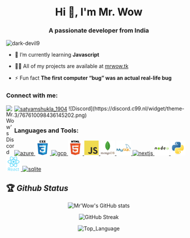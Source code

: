 <h1 align="center">Hi 👋, I'm Mr. Wow</h1>
<h3 align="center">A passionate developer from India</h3>

<p align="left"> <img src="https://komarev.com/ghpvc/?username=arya0077&label=Profile%20views&color=0e75b6&style=flat" alt="dark-devil9" /> </p>

- 🌱 I’m currently learning **Javascript**

- 👨‍💻 All of my projects are available at [mrwow.tk](https://www.mrwow.tk/)

- ⚡ Fun fact **The first computer “bug” was an actual real-life bug**

<h3 align="left">Connect with me:</h3>
<p align="left">
<a href="https://www.instagram.com/satyamshukla_1904/" target="blank"><img align="center" src="https://raw.githubusercontent.com/rahuldkjain/github-profile-readme-generator/master/src/images/icons/Social/instagram.svg" alt="satyamshukla_1904" height="30" width="40" /></a>
<a href="https://discord.gg/fdexAMPN3q">
  <img align="left" alt="Mr.Wow's Discord" width="22px" src="https://raw.githubusercontent.com/peterthehan/peterthehan/master/assets/discord.svg" />
</a>
![Discord](https://discord.c99.nl/widget/theme-3/767610098436145202.png)
</p>

<h3 align="left">Languages and Tools:</h3>
<p align="left"> <a href="https://azure.microsoft.com/en-in/" target="_blank" rel="noreferrer"> <img src="https://www.vectorlogo.zone/logos/microsoft_azure/microsoft_azure-icon.svg" alt="azure" width="40" height="40"/> </a> <a href="https://www.w3schools.com/css/" target="_blank" rel="noreferrer"> <img src="https://raw.githubusercontent.com/devicons/devicon/master/icons/css3/css3-original-wordmark.svg" alt="css3" width="40" height="40"/> </a> <a href="https://cloud.google.com" target="_blank" rel="noreferrer"> <img src="https://www.vectorlogo.zone/logos/google_cloud/google_cloud-icon.svg" alt="gcp" width="40" height="40"/> </a> <a href="https://www.w3.org/html/" target="_blank" rel="noreferrer"> <img src="https://raw.githubusercontent.com/devicons/devicon/master/icons/html5/html5-original-wordmark.svg" alt="html5" width="40" height="40"/> </a> <a href="https://developer.mozilla.org/en-US/docs/Web/JavaScript" target="_blank" rel="noreferrer"> <img src="https://raw.githubusercontent.com/devicons/devicon/master/icons/javascript/javascript-original.svg" alt="javascript" width="40" height="40"/> </a> <a href="https://www.mongodb.com/" target="_blank" rel="noreferrer"> <img src="https://raw.githubusercontent.com/devicons/devicon/master/icons/mongodb/mongodb-original-wordmark.svg" alt="mongodb" width="40" height="40"/> </a> <a href="https://www.mysql.com/" target="_blank" rel="noreferrer"> <img src="https://raw.githubusercontent.com/devicons/devicon/master/icons/mysql/mysql-original-wordmark.svg" alt="mysql" width="40" height="40"/> </a> <a href="https://nextjs.org/" target="_blank" rel="noreferrer"> <img src="https://cdn.worldvectorlogo.com/logos/nextjs-2.svg" alt="nextjs" width="40" height="40"/> </a> <a href="https://nodejs.org" target="_blank" rel="noreferrer"> <img src="https://raw.githubusercontent.com/devicons/devicon/master/icons/nodejs/nodejs-original-wordmark.svg" alt="nodejs" width="40" height="40"/> </a> <a href="https://www.python.org" target="_blank" rel="noreferrer"> <img src="https://raw.githubusercontent.com/devicons/devicon/master/icons/python/python-original.svg" alt="python" width="40" height="40"/> </a> <a href="https://reactjs.org/" target="_blank" rel="noreferrer"> <img src="https://raw.githubusercontent.com/devicons/devicon/master/icons/react/react-original-wordmark.svg" alt="react" width="40" height="40"/> </a> <a href="https://www.sqlite.org/" target="_blank" rel="noreferrer"> <img src="https://www.vectorlogo.zone/logos/sqlite/sqlite-icon.svg" alt="sqlite" width="40" height="40"/> </a> </p>




## 🏆 *Github Status*
<div align="center">
  
![Mr'Wow's GitHub stats](https://github-readme-stats.vercel.app/api/?username=dark-devil9&show_icons=true&title_color=fff&icon_color=79ff97&text_color=9f9f9f&bg_color=151515)
<br>

![GitHub Streak](https://github-readme-streak-stats.herokuapp.com/?user=dark-devil9&theme=dark)
<br>
  
![Top_Language](https://github-readme-stats.vercel.app/api/top-langs/?username=dark-devil9&repo=github-readme-stats&title_color=fff&icon_color=f9f9f9&text_color=9f9f9f&bg_color=151515&langs_count=8)

</div>

